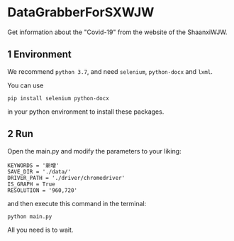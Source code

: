# DataGrabberForSXWJW

Get information about the "Covid-19" from the website of the ShaanxiWJW.

## 1 Environment
We recommend `python 3.7`, and need `selenium`, `python-docx` and `lxml`.

You can use
```
pip install selenium python-docx
```
in your python environment to install these packages.

## 2 Run

Open the main.py and modify the parameters to your liking:
```
KEYWORDS = '新增'
SAVE_DIR = './data/'
DRIVER_PATH = './driver/chromedriver'
IS_GRAPH = True
RESOLUTION = '960,720'
```
and then execute this command in the terminal:
```
python main.py
```
All you need is to wait.